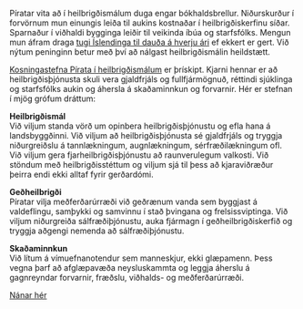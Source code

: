Píratar vita að í heilbrigðismálum duga engar bókhaldsbrellur. Niðurskurður í forvörnum mun einungis leiða til aukins kostnaðar í heilbrigðiskerfinu síðar. Sparnaður í viðhaldi bygginga leiðir til veikinda íbúa og starfsfólks. Mengun mun áfram draga [tugi Íslendinga til dauða á hverju ári](https://www.frettabladid.is/frettir/langt-i-ad-island-nai-markmidi-um-faekkun-daudsfalla-vegna-mengunar/) ef ekkert er gert. Við nýtum peninginn betur með því að nálgast heilbrigðismálin heildstætt.

[Kosningastefna Pírata í heilbrigðismálum](https://piratar.is/kosningastefna/) er þrískipt. Kjarni hennar er að heilbrigðisþjónusta skuli vera gjaldfrjáls og fullfjármögnuð, réttindi sjúklinga og starfsfólks aukin og áhersla á skaðaminnkun og forvarnir. Hér er stefnan í mjög grófum dráttum:

**Heilbrigðismál** <br/>
Við viljum standa vörð um opinbera heilbrigðisþjónustu og efla hana á landsbyggðinni. Við viljum að heilbrigðisþjónusta sé gjaldfrjáls og tryggja niðurgreiðslu á tannlækningum, augnlækningum, sérfræðilækningum ofl. Við viljum gera fjarheilbrigðisþjónustu að raunverulegum valkosti. Við stöndum með heilbrigðisstéttum og viljum sjá til þess að kjaraviðræður þeirra endi ekki alltaf fyrir gerðardómi.

**Geðheilbrigði** <br/>
Píratar vilja meðferðarúrræði við geðrænum vanda sem byggjast á valdeflingu, samþykki og samvinnu í stað þvingana og frelsissviptinga. Við viljum niðurgreiða sálfræðiþjónustu, auka fjármagn í geðheilbrigðiskerfið og tryggja aðgengi nemenda að sálfræðiþjónustu.

**Skaðaminnkun** <br/>
Við lítum á vímuefnanotendur sem manneskjur, ekki glæpamenn. Þess vegna þarf að afglæpavæða neysluskammta og leggja áherslu á gagnreyndar forvarnir, fræðslu, viðhalds- og meðferðarúrræði.

[Nánar hér](https://piratar.is/kosningastefna/)
